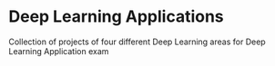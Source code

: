# Deep Learning Applications
Collection of projects of four different Deep Learning areas for Deep Learning Application exam